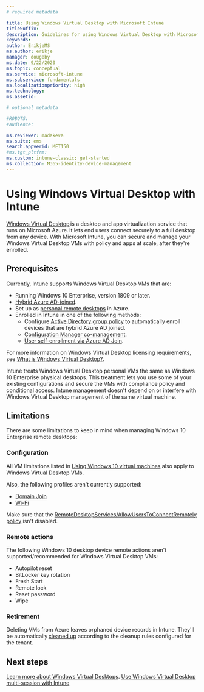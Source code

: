 ```yaml
---
# required metadata

title: Using Windows Virtual Desktop with Microsoft Intune
titleSuffix: 
description: Guidelines for using Windows Virtual Desktop with Microsoft Intune
keywords:
author: ErikjeMS  
ms.author: erikje
manager: dougeby
ms.date: 9/22/2020
ms.topic: conceptual
ms.service: microsoft-intune
ms.subservice: fundamentals
ms.localizationpriority: high
ms.technology:
ms.assetid: 

# optional metadata

#ROBOTS:
#audience:

ms.reviewer: madakeva
ms.suite: ems
search.appverid: MET150
#ms.tgt_pltfrm:
ms.custom: intune-classic; get-started
ms.collection: M365-identity-device-management
---
```


# Using Windows Virtual Desktop with Intune

[Windows Virtual Desktop](/azure/virtual-desktop/) is a desktop and app virtualization service that runs on Microsoft Azure. It lets end users connect securely to a full desktop from any device. With Microsoft Intune, you can secure and manage your Windows Virtual Desktop VMs with policy and apps at scale, after they're enrolled. 

## Prerequisites 

Currently, Intune supports Windows Virtual Desktop VMs that are: 

- Running Windows 10 Enterprise, version 1809 or later.
- [Hybrid Azure AD-joined](/azure/active-directory/devices/hybrid-azuread-join-plan).
- Set up as [personal remote desktops](/azure/virtual-desktop/configure-host-pool-personal-desktop-assignment-type) in Azure. 
- Enrolled in Intune in one of the following methods: 
    - Configure [Active Directory group policy](/windows/client-management/mdm/enroll-a-windows-10-device-automatically-using-group-policy) to automatically enroll devices that are hybrid Azure AD joined.
    - [Configuration Manager co-management](/configmgr/comanage/overview).
    - [User self-enrollment via Azure AD Join](../enrollment/windows-enrollment-methods.md#user-self-enrollment-in-intune).

For more information on Windows Virtual Desktop licensing requirements, see [What is Windows Virtual Desktop?](/azure/virtual-desktop/overview#requirements).

Intune treats Windows Virtual Desktop personal VMs the same as Windows 10 Enterprise physical desktops. This treatment lets you use some of your existing configurations and secure the VMs with compliance policy and conditional access. Intune management doesn't depend on or interfere with Windows Virtual Desktop management of the same virtual machine. 

## Limitations

There are some limitations to keep in mind when managing Windows 10 Enterprise remote desktops: 

### Configuration

All VM limitations listed in [Using Windows 10 virtual machines](windows-10-virtual-machines.md) also apply to Windows Virtual Desktop VMs.

Also, the following profiles aren't currently supported:
- [Domain Join](../configuration/device-profiles.md#domain-join)
- [Wi-Fi](../configuration/device-profiles.md#wi-fi)

Make sure that the [RemoteDesktopServices/AllowUsersToConnectRemotely policy](/windows/client-management/mdm/policy-csp-remotedesktopservices#remotedesktopservices-allowuserstoconnectremotely) isn't disabled.

### Remote actions

The following Windows 10 desktop device remote actions aren't supported/recommended for Windows Virtual Desktop VMs:

- Autopilot reset
- BitLocker key rotation
- Fresh Start
- Remote lock
- Reset password
- Wipe

### Retirement

Deleting VMs from Azure leaves orphaned device records in Intune. They'll be automatically [cleaned up](../remote-actions/devices-wipe.md#automatically-delete-devices-with-cleanup-rules) according to the cleanup rules configured for the tenant.

## Next steps

[Learn more about Windows Virtual Desktops](/azure/virtual-desktop/).
[Use Windows Virtual Desktop multi-session with Intune](windows-virtual-desktop-multi-session.md)